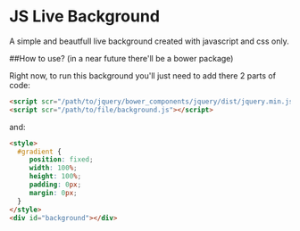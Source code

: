 # JS Live Background
A simple and beautfull live background created with javascript and css only.


##How to use?
(in a near future there'll be a bower package)

Right now, to run this background you'll just need to add there 2 parts of code:
```html
<script scr="/path/to/jquery/bower_components/jquery/dist/jquery.min.js"></script> <!-- feel free to use your own jquery -->
<script scr="/path/to/file/background.js"></script>
```

and:
```html
<style>
  #gradient {
     position: fixed;
     width: 100%;
     height: 100%;
     padding: 0px;
     margin: 0px;
  }
</style>
<div id="background"></div>
```

